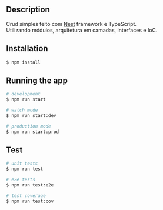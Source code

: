 
## Description

Crud simples feito com [Nest](https://github.com/nestjs/nest) framework e TypeScript. <br />
Utilizando módulos, arquitetura em camadas, interfaces e IoC.

## Installation

```bash
$ npm install
```

## Running the app

```bash
# development
$ npm run start

# watch mode
$ npm run start:dev

# production mode
$ npm run start:prod
```

## Test

```bash
# unit tests
$ npm run test

# e2e tests
$ npm run test:e2e

# test coverage
$ npm run test:cov
```
